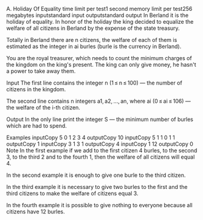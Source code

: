A. Holiday Of Equality
time limit per test1 second
memory limit per test256 megabytes
inputstandard input
outputstandard output
In Berland it is the holiday of equality. In honor of the holiday the king decided to equalize the welfare of all citizens in Berland by the expense of the state treasury.

Totally in Berland there are n citizens, the welfare of each of them is estimated as the integer in ai burles (burle is the currency in Berland).

You are the royal treasurer, which needs to count the minimum charges of the kingdom on the king's present. The king can only give money, he hasn't a power to take away them.

Input
The first line contains the integer n (1 ≤ n ≤ 100) — the number of citizens in the kingdom.

The second line contains n integers a1, a2, ..., an, where ai (0 ≤ ai ≤ 106) — the welfare of the i-th citizen.

Output
In the only line print the integer S — the minimum number of burles which are had to spend.

Examples
inputCopy
5
0 1 2 3 4
outputCopy
10
inputCopy
5
1 1 0 1 1
outputCopy
1
inputCopy
3
1 3 1
outputCopy
4
inputCopy
1
12
outputCopy
0
Note
In the first example if we add to the first citizen 4 burles, to the second 3, to the third 2 and to the fourth 1, then the welfare of all citizens will equal 4.

In the second example it is enough to give one burle to the third citizen.

In the third example it is necessary to give two burles to the first and the third citizens to make the welfare of citizens equal 3.

In the fourth example it is possible to give nothing to everyone because all citizens have 12 burles.